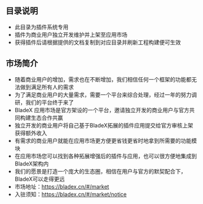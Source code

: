 ## 目录说明
- 此目录为插件系统专用
- 插件为商业用户独立开发维护并上架至应用市场
- 获得插件后请根据提供的文档复制到对应目录并刷新工程构建便可生效

## 市场简介
- 随着商业用户的增加，需求也在不断增加，我们相信任何一个框架的功能都无法做到满足所有人的需求
- 为了满足商业用户的大量需求，需要一个平台来综合处理，经过一年的努力调研，我们的平台终于来了
- BladeX 应用市场是官方架设的一个平台，邀请独立开发的商业用户与官方共同构建生态合作共赢
- 独立开发的商业用户将自己基于BladeX拓展的插件应用提交给官方审核上架获得额外收入
- 有需求的商业用户就能在应用市场更方便更省钱更省时地拿到所需要的功能模块
- 在应用市场您可以找到各种拓展增强后的插件与应用，也可以很方便地集成到BladeX架构内
- 我们的愿景是打造一个庞大的生态圈，相信在用户与官方的默契配合下，BladeX可以走得更远
- 市场地址：https://bladex.cn/#/market
- 入驻须知：https://bladex.cn/#/market/notice